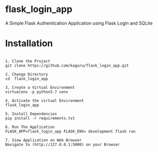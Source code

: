 # flask_login_app
A Simple Flask Authentication Application using Flask Login and SQLite 

# Installation

```

1. Clone the Project
git clone https://github.com/kaguru/flask_login_app.git

2. Change Directory
cd  flask_login_app

3. Create a Virtual Environment
virtualenv -p python3.7 venv

4. Activate the virtual Environment
flask_login_app

5. Install Dependencies
pip install -r requirements.txt

6. Run The Application
FLASK_APP=flask_login_app FLASK_ENV= development flask run

7. View Application on Web Browser 
Navigate to (http://127.0.0.1:5000) on your Browser
```
